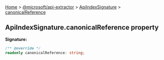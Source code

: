 [Home](./index) &gt; [@microsoft/api-extractor](./api-extractor.md) &gt; [ApiIndexSignature](./api-extractor.apiindexsignature.md) &gt; [canonicalReference](./api-extractor.apiindexsignature.canonicalreference.md)

## ApiIndexSignature.canonicalReference property


<b>Signature:</b>

```typescript
/** @override */
readonly canonicalReference: string;
```
